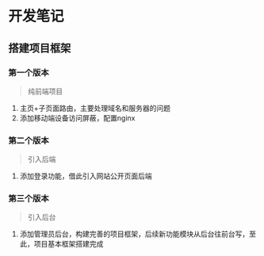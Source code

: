 # 开发笔记

## 搭建项目框架

### 第一个版本

> 纯前端项目

1. 主页+子页面路由，主要处理域名和服务器的问题
1. 添加移动端设备访问屏蔽，配置nginx

### 第二个版本

> 引入后端

1. 添加登录功能，借此引入网站公开页面后端

### 第三个版本

> 引入后台

1. 添加管理员后台，构建完善的项目框架，后续新功能模块从后台往前台写，至此，项目基本框架搭建完成
